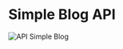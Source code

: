 # Simple Blog API
<img align="center" src="https://i.ibb.co/8scfkN3/logo-vertical.png" alt="API Simple Blog">
